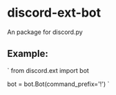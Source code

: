 # discord-ext-bot
An package for discord.py

## Example:
`
from discord.ext import bot

bot = bot.Bot(command_prefix='!')
`
